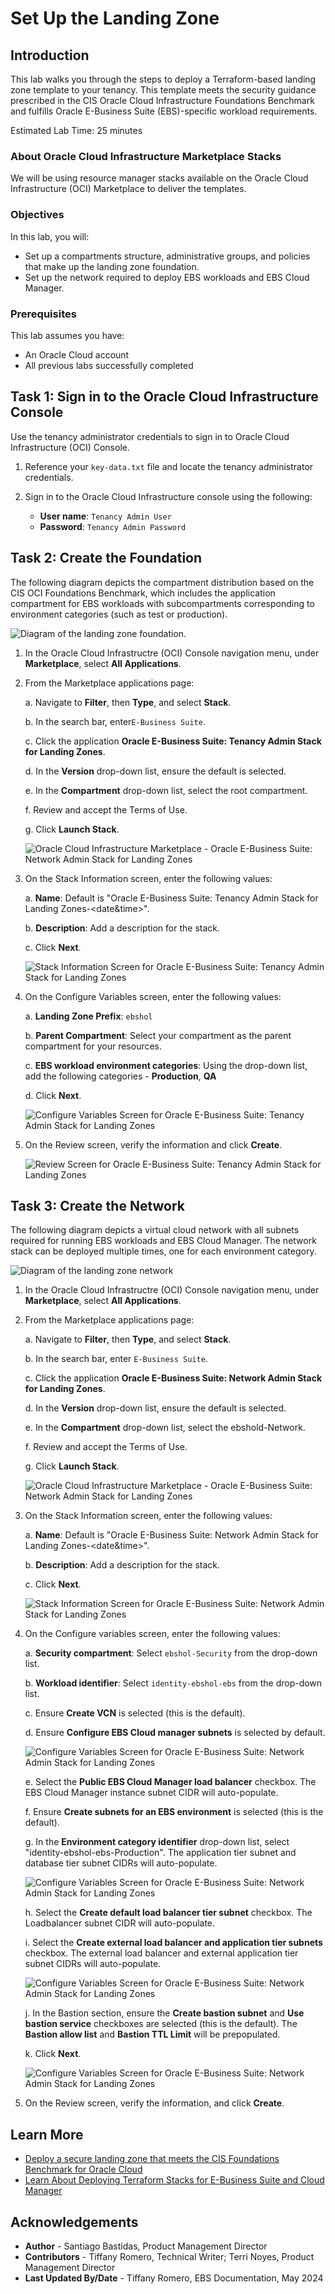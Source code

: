 # Set Up the Landing Zone

## Introduction

This lab walks you through the steps to deploy a Terraform-based landing zone template to your tenancy. This template meets the security guidance prescribed in the CIS Oracle Cloud Infrastructure Foundations Benchmark and fulfills Oracle E-Business Suite (EBS)-specific workload requirements.

Estimated Lab Time: 25 minutes

### About Oracle Cloud Infrastructure Marketplace Stacks

We will be using resource manager stacks available on the Oracle Cloud Infrastructure (OCI) Marketplace to deliver the templates. 

### Objectives

In this lab, you will:
* Set up a compartments structure,  administrative groups, and policies that make up the landing zone foundation.
* Set up the network required to deploy EBS workloads and EBS Cloud Manager.

### Prerequisites

This lab assumes you have:
* An Oracle Cloud account
* All previous labs successfully completed

## Task 1: Sign in to the Oracle Cloud Infrastructure Console

Use the tenancy administrator credentials to sign in to Oracle Cloud Infrastructure (OCI) Console.

1. Reference your ``key-data.txt`` file and locate the tenancy administrator credentials.

2. Sign in to the Oracle Cloud Infrastructure console using the following:

    * **User name**: ``Tenancy Admin User``
    * **Password**: ``Tenancy Admin Password``

## Task 2: Create the Foundation

The following diagram depicts the compartment distribution based on the CIS OCI Foundations Benchmark, which includes the application compartment for EBS workloads with subcompartments corresponding to environment categories (such as test or production).

![Diagram of the landing zone foundation.](images/tenancy-admin-diagram.png)

1. In the Oracle Cloud Infrastructre (OCI) Console navigation menu, under **Marketplace**, select **All Applications**.

2. From the Marketplace applications page:

    a. Navigate to **Filter**, then **Type**, and select **Stack**.

    b. In the search bar, enter``E-Business Suite``.

    c. Click the application **Oracle E-Business Suite: Tenancy Admin Stack for Landing Zones**.

    d. In the **Version** drop-down list, ensure the default is selected. 
    
    e. In the **Compartment** drop-down list, select the root compartment.

    f. Review and accept the Terms of Use.

    g. Click **Launch Stack**.

    ![Oracle Cloud Infrastructure Marketplace - Oracle E-Business Suite: Network Admin Stack for Landing Zones](images/mktpl-tenancy-admin-stack-lz.png)

3. On the Stack Information screen, enter the following values:

    a. **Name**: Default is "Oracle E-Business Suite: Tenancy Admin Stack for Landing Zones-&lt;date&time&gt;".

    b. **Description**: Add a description for the stack.

    c. Click **Next**.

    ![Stack Information Screen for Oracle E-Business Suite: Tenancy Admin Stack for Landing Zones](images/tenancy-stack-info.png)

4. On the Configure Variables screen, enter the following values:

    a. **Landing Zone Prefix**: ``ebshol``

    b. **Parent Compartment**: Select your compartment as the parent compartment for your resources.

    c. **EBS workload environment categories**: Using the drop-down list, add the following categories - **Production**, **QA**

    d. Click **Next**.

    ![Configure Variables Screen for Oracle E-Business Suite: Tenancy Admin Stack for Landing Zones](images/tenancy-stack-config-variables.png)

5. On the Review screen, verify the information and click **Create**.

    ![Review Screen for Oracle E-Business Suite: Tenancy Admin Stack for Landing Zones](images/tenancy-stack-review.png)

## Task 3: Create the Network

The following diagram depicts a virtual cloud network with all subnets required for running EBS workloads and EBS Cloud Manager. The network stack can be deployed multiple times, one for each environment category. 

![Diagram of the landing zone network](images/network-diagram.png)

1. In the Oracle Cloud Infrastructre (OCI) Console navigation menu, under **Marketplace**, select **All Applications**.

2. From the Marketplace applications page:

    a. Navigate to **Filter**, then **Type**, and select **Stack**.

    b. In the search bar, enter ``E-Business Suite``.

    c. Click the application **Oracle E-Business Suite: Network Admin Stack for Landing Zones**.

    d. In the **Version** drop-down list, ensure the default is selected. 
    
    e. In the **Compartment** drop-down list, select the ebshold-Network.

    f. Review and accept the Terms of Use.

    g. Click **Launch Stack**.

    ![Oracle Cloud Infrastructure Marketplace - Oracle E-Business Suite: Network Admin Stack for Landing Zones](images/mktpl-network-admin-stack-lz.png)

3. On the Stack Information screen, enter the following values:

    a. **Name**: Default is "Oracle E-Business Suite: Network Admin Stack for Landing Zones-&lt;date&time&gt;".

    b. **Description**: Add a description for the stack.

    c. Click **Next**.

    ![Stack Information Screen for Oracle E-Business Suite: Network Admin Stack for Landing Zones](images/network-stack-info.png)

4. On the Configure variables screen, enter the following values:

    a. **Security compartment**: Select ``ebshol-Security`` from the drop-down list.

    b. **Workload identifier**: Select ``identity-ebshol-ebs`` from the drop-down list.

    c. Ensure **Create VCN** is selected (this is the default).

    d. Ensure **Configure EBS Cloud manager subnets** is selected by default.

    ![Configure Variables Screen for Oracle E-Business Suite: Network Admin Stack for Landing Zones](images/network-stack-config-var1.png)

    e. Select the **Public EBS Cloud Manager load balancer** checkbox. The EBS Cloud Manager instance subnet CIDR will auto-populate.

    f. Ensure **Create subnets for an EBS environment** is selected (this is the default).

    g. In the **Environment category identifier** drop-down list, select "identity-ebshol-ebs-Production". The application tier subnet and database tier subnet CIDRs will auto-populate.

    ![Configure Variables Screen for Oracle E-Business Suite: Network Admin Stack for Landing Zones](images/network-stack-config-var2.png)

    h. Select the **Create default load balancer tier subnet** checkbox. The Loadbalancer subnet CIDR will auto-populate.

    i. Select the **Create external load balancer and application tier subnets** checkbox. The external load balancer and external application tier subnet CIDRs will auto-populate. 

    ![Configure Variables Screen for Oracle E-Business Suite: Network Admin Stack for Landing Zones](images/network-stack-config-var3.png)

    j. In the Bastion section, ensure the **Create bastion subnet** and **Use bastion service** checkboxes are selected (this is the default). The **Bastion allow list** and **Bastion TTL Limit** will be prepopulated.

    k. Click **Next**.

    ![Configure Variables Screen for Oracle E-Business Suite: Network Admin Stack for Landing Zones](images/network-stack-config-var4.png)

6. On the Review screen, verify the information, and click **Create**.

## Learn More

* [Deploy a secure landing zone that meets the CIS Foundations Benchmark for Oracle Cloud](https://docs.oracle.com/en/solutions/cis-oci-benchmark/index.html)
* [Learn About Deploying Terraform Stacks for E-Business Suite and Cloud Manager](https://docs.oracle.com/en/solutions/deploy-landing-zone-e-business-suite-cm/learn-deploying-terraform-stacks-e-business-suite-and-cloud-manager1.html#GUID-CAA809AC-2A7F-40F9-96E9-493C2F388494)

## Acknowledgements
* **Author** - Santiago Bastidas, Product Management Director
* **Contributors** -  Tiffany Romero, Technical Writer; Terri Noyes, Product Management Director
* **Last Updated By/Date** - Tiffany Romero, EBS Documentation, May 2024
